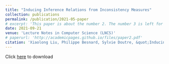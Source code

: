 ```yaml
---
title: "Inducing Inference Relations from Inconsistency Measures"
collection: publications
permalink: /publication/2021-05-paper
# excerpt: 'This paper is about the number 2. The number 3 is left for future work.'
date: 2021-09-21
venue: 'Lecture Notes in Computer Science (LNCS)'
# paperurl: 'http://academicpages.github.io/files/paper2.pdf'
citation: 'Xiaolong Liu, Philippe Besnard, Sylvie Doutre, &quot;Inducing Inference Relations from Inconsistency Measures,&quot; in <i>Proceedings of 16th European Conference on Symbolic and Quantitative Approaches with Uncertainty (ECSQARU 2021)</i>, in: LNCS, volume 12897, pp. 486--498, Springer, 2021.'
---
```


Click [here](https://drive.google.com/file/d/12LJqrEvfCNxNq9-uAOAuYsvA-4Afj_RU/view?usp=sharing) to download


<!-- The contents above will be part of a list of publications, if the user clicks the link for the publication than the contents of section will be rendered as a full page, allowing you to provide more information about the paper for the reader. When publications are displayed as a single page, the contents of the above "citation" field will automatically be included below this section in a smaller font. -->
